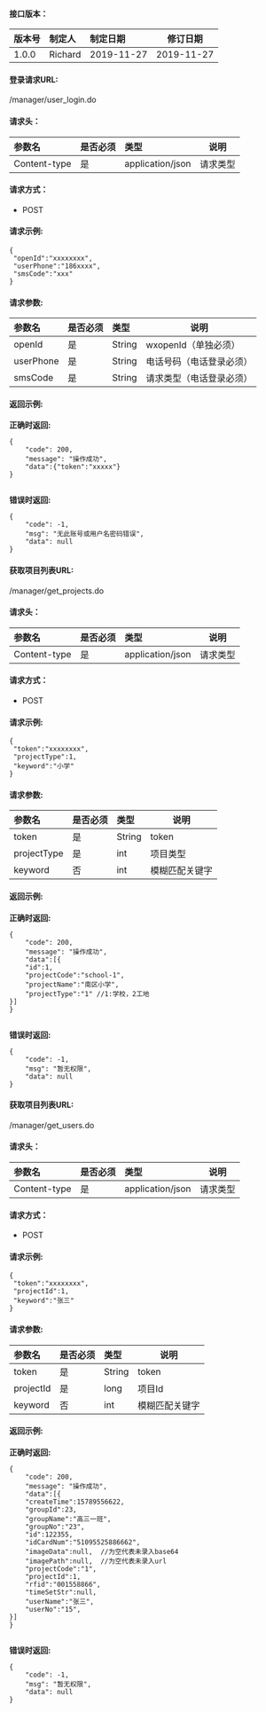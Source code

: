 #### 接口版本：

|版本号|制定人|制定日期|修订日期|
|:----    |:---|:----- |-----   |
|1.0.0 |Richard  |2019-11-27 |  2019-11-27|

#### 登录请求URL:
/manager/user_login.do

#### 请求头：

|参数名|是否必须|类型|说明|
|:----    |:---|:----- |-----   |
|Content-type |是  |application/json |请求类型   |

#### 请求方式：

- POST

#### 请求示例:

```
{
 "openId":"xxxxxxxx",
 "userPhone":"186xxxx",
 "smsCode":"xxx"
}

```

#### 请求参数:

|参数名|是否必须|类型|说明|
|:----    |:---|:----- |-----   |
|openId |是  |String | wxopenId（单独必须） |
|userPhone |是  |String | 电话号码（电话登录必须） |
|smsCode |是  |String | 请求类型（电话登录必须） |


#### 返回示例:

**正确时返回:**

```
{
    "code": 200,
    "message": "操作成功",
    "data":{"token":"xxxxx"}
}


```

**错误时返回:**


```
{
    "code": -1,
    "msg": "无此账号或用户名密码错误",
    "data": null
}
```


#### 获取项目列表URL:
/manager/get_projects.do

#### 请求头：

|参数名|是否必须|类型|说明|
|:----    |:---|:----- |-----   |
|Content-type |是  |application/json |请求类型   |

#### 请求方式：

- POST

#### 请求示例:

```
{
 "token":"xxxxxxxx",
 "projectType":1,
 "keyword":"小学"
}

```

#### 请求参数:

|参数名|是否必须|类型|说明|
|:----    |:---|:----- |-----   |
|token |是  |String | token |
|projectType |是  |int | 项目类型 |
|keyword |否  |int | 模糊匹配关键字 |


#### 返回示例:

**正确时返回:**

```
{
    "code": 200,
    "message": "操作成功",
    "data":[{
    "id":1,
    "projectCode":"school-1",
    "projectName":"南区小学",
    "projectType":"1" //1:学校，2工地
}]
}


```

**错误时返回:**


```
{
    "code": -1,
    "msg": "暂无权限",
    "data": null
}
```


#### 获取项目列表URL:
/manager/get_users.do

#### 请求头：

|参数名|是否必须|类型|说明|
|:----    |:---|:----- |-----   |
|Content-type |是  |application/json |请求类型   |

#### 请求方式：

- POST

#### 请求示例:

```
{
 "token":"xxxxxxxx",
 "projectId":1,
 "keyword":"张三"
}

```

#### 请求参数:

|参数名|是否必须|类型|说明|
|:----    |:---|:----- |-----   |
|token |是  |String | token |
|projectId |是  |long | 项目Id |
|keyword |否  |int | 模糊匹配关键字 |


#### 返回示例:

**正确时返回:**

```
{
    "code": 200,
    "message": "操作成功",
    "data":[{
    "createTime":15789556622,
    "groupId":23,
    "groupName":"高三一班",
    "groupNo":"23",
    "id":122355,
    "idCardNum":"51095525886662",
    "imageData":null,  //为空代表未录入base64
    "imagePath":null,  //为空代表未录入url
    "projectCode":"1",
    "projectId":1,
    "rfid":"001558866",
    "timeSetStr":null,
    "userName":"张三",
    "userNo":"15",
}]
}


```

**错误时返回:**


```
{
    "code": -1,
    "msg": "暂无权限",
    "data": null
}
```
